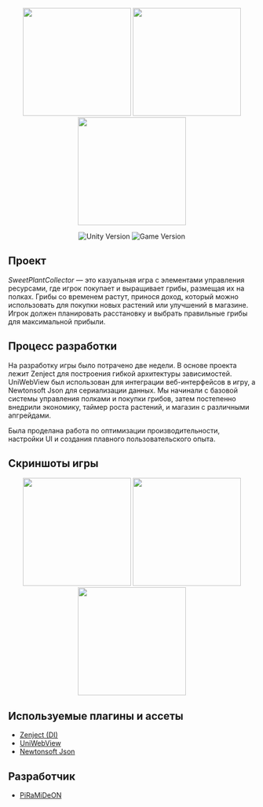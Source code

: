 <p align="center">
      <img src='https://github.com/YourUsername/SweetPlantCollector/blob/main/Imgs/1.jpg' width = 220>
      <img src='https://github.com/YourUsername/SweetPlantCollector/blob/main/Imgs/2.jpg' width = 220>
      <img src='https://github.com/YourUsername/SweetPlantCollector/blob/main/Imgs/3.jpg' width = 220>
</p>

<p align="center">
    <img src="https://img.shields.io/badge/Engine-2022-blueviolet" alt="Unity Version">
    <img src="https://img.shields.io/badge/Version-Beta-green" alt="Game Version">
</p>

## Проект

*SweetPlantCollector* — это казуальная игра с элементами управления ресурсами, где игрок покупает и выращивает грибы, размещая их на полках. Грибы со временем растут, принося доход, который можно использовать для покупки новых растений или улучшений в магазине. Игрок должен планировать расстановку и выбрать правильные грибы для максимальной прибыли.

## Процесс разработки

На разработку игры было потрачено две недели. В основе проекта лежит Zenject для построения гибкой архитектуры зависимостей. UniWebView был использован для интеграции веб-интерфейсов в игру, а Newtonsoft Json для сериализации данных. Мы начинали с базовой системы управления полками и покупки грибов, затем постепенно внедрили экономику, таймер роста растений, и магазин с различными апгрейдами. 

Была проделана работа по оптимизации производительности, настройки UI и создания плавного пользовательского опыта.

## Скриншоты игры

<p align="center">
      <img src='https://github.com/YourUsername/SweetPlantCollector/blob/main/Imgs/screenshot1.jpg' width = 220>
      <img src='https://github.com/YourUsername/SweetPlantCollector/blob/main/Imgs/screenshot2.jpg' width = 220>
      <img src='https://github.com/YourUsername/SweetPlantCollector/blob/main/Imgs/screenshot3.jpg' width = 220>
</p>

## Используемые плагины и ассеты

- [Zenject (DI)](https://assetstore.unity.com/packages/tools/utilities/extenject-dependency-injection-ioc-157735)
- [UniWebView](https://assetstore.unity.com/packages/tools/gui/uniwebview-4-175993)
- [Newtonsoft Json](https://assetstore.unity.com/packages/tools/input-management/json-net-for-unity-11347)

## Разработчик

- [PiRaMiDeON](https://github.com/YourUsername)
